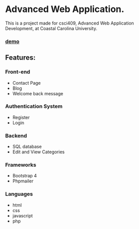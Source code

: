 # Advanced Web Application.
This is a project made for csci409, Advanced Web Application Development, at Coastal Carolina University. 
### [demo](http://ccuresearch.coastal.edu/spward/csci409sp18/)

## Features:
### Front-end
* Contact Page
* Blog
* Welcome back message
  
### Authentication System
* Register
* Login
  
### Backend
* SQL database
* Edit and View Categories

### Frameworks
* Bootstrap 4
* Phpmailer

### Languages
* html
* css
* javascript
* php
